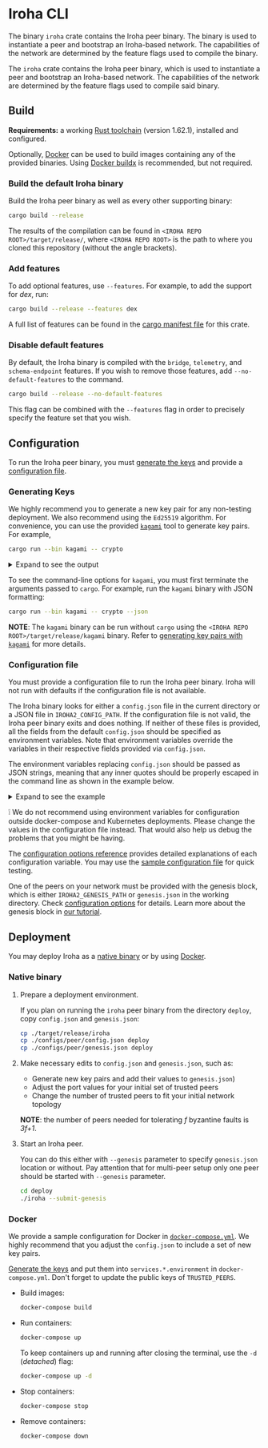 # Iroha CLI

The binary `iroha` crate contains the Iroha peer binary. The binary is used to instantiate a peer and bootstrap an Iroha-based network. The capabilities of the network are determined by the feature flags used to compile the binary.

The `iroha` crate contains the Iroha peer binary, which is used to instantiate a peer and bootstrap an Iroha-based network. The capabilities of the network are determined by the feature flags used to compile said binary.

## Build

**Requirements:** a working [Rust toolchain](https://www.rust-lang.org/learn/get-started) (version 1.62.1), installed and configured.

Optionally, [Docker](https://www.docker.com/) can be used to build images containing any of the provided binaries. Using [Docker buildx](https://docs.docker.com/buildx/working-with-buildx/) is recommended, but not required.

### Build the default Iroha binary

Build the Iroha peer binary as well as every other supporting binary:

```bash
cargo build --release
```

The results of the compilation can be found in `<IROHA REPO ROOT>/target/release/`, where `<IROHA REPO ROOT>` is the path to where you cloned this repository (without the angle brackets).

### Add features

To add optional features, use ``--features``. For example, to add the support for _dex_, run:

```bash
cargo build --release --features dex
```

A full list of features can be found in the [cargo manifest file](Cargo.toml) for this crate.

### Disable default features

By default, the Iroha binary is compiled with the `bridge`, `telemetry`, and `schema-endpoint` features. If you wish to remove those features, add `--no-default-features` to the command.

```bash
cargo build --release --no-default-features
```

This flag can be combined with the `--features` flag in order to precisely specify the feature set that you wish.

## Configuration

To run the Iroha peer binary, you must [generate the keys](#generating-keys) and provide a [configuration file](#configuration-file).

### Generating Keys

We highly recommend you to generate a new key pair for any non-testing deployment. We also recommend using the `Ed25519` algorithm. For convenience, you can use the provided [`kagami`](../tools/kagami/README.md) tool to generate key pairs. For example,

<!-- TODO, update the links for the release version.  -->

```bash
cargo run --bin kagami -- crypto
```

<details> <summary>Expand to see the output</summary>

```bash
Public key (multihash): ed0120bdf918243253b1e731fa096194c8928da37c4d3226f97eebd18cf5523d758d6c
Private key: 0311152fad9308482f51ca2832fdfab18e1c74f36c6adb198e3ef0213fe42fd8bdf918243253b1e731fa096194c8928da37c4d3226f97eebd18cf5523d758d6c
Digest function: ed25519
```

</details>

To see the command-line options for `kagami`, you must first terminate the arguments passed to `cargo`. For example, run the `kagami` binary with JSON formatting:

```bash
cargo run --bin kagami -- crypto --json
```

**NOTE**: The `kagami` binary can be run without `cargo` using the `<IROHA REPO ROOT>/target/release/kagami` binary.
Refer to [generating key pairs with `kagami`](../tools/kagami#crypto) for more details.

### Configuration file

You must provide a configuration file to run the Iroha peer binary. Iroha will not run with defaults if the configuration file is not available.

The Iroha binary looks for either a `config.json` file in the current directory or a JSON file in `IROHA2_CONFIG_PATH`. If the configuration file is not valid, the Iroha peer binary exits and does nothing. If neither of these files is provided, all the fields from the default `config.json` should be specified as environment variables. Note that environment variables override the variables in their respective fields provided via `config.json`.

The environment variables replacing `config.json` should be passed as JSON strings, meaning that any inner quotes should be properly escaped in the command line as shown in the example below.

<details> <summary>Expand to see the example</summary>

``` bash
IROHA_TORII="{\"P2P_ADDR\": \"127.0.0.1:1339\", \"API_URL\": \"127.0.0.1:8080\"}" IROHA_SUMERAGI="{\"TRUSTED_PEERS\": [{\"address\": \"127.0.0.1:1337\",\"public_key\": \"ed01201c61faf8fe94e253b93114240394f79a607b7fa55f9e5a41ebec74b88055768b\"},{\"address\": \"127.0.0.1:1338\",\"public_key\": \"ed0120cc25624d62896d3a0bfd8940f928dc2abf27cc57cefeb442aa96d9081aae58a1\"},{\"address\": \"127.0.0.1:1339\",\"public_key\": \"ed0120faca9e8aa83225cb4d16d67f27dd4f93fc30ffa11adc1f5c88fd5495ecc91020\"},{\"address\": \"127.0.0.1:1340\",\"public_key\": \"ed01208e351a70b6a603ed285d666b8d689b680865913ba03ce29fb7d13a166c4e7f1f\"}]}" IROHA_KURA="{\"INIT_MODE\": \"strict\",\"BLOCK_STORE_PATH\": \"./blocks\"}" IROHA_BLOCK_SYNC="{\"GOSSIP_PERIOD_MS\": 10000,\"BATCH_SIZE\": 2}" IROHA_PUBLIC_KEY="ed01201c61faf8fe94e253b93114240394f79a607b7fa55f9e5a41ebec74b88055768b" IROHA_PRIVATE_KEY="{\"digest_function\": \"ed25519\",\"payload\": \"282ed9f3cf92811c3818dbc4ae594ed59dc1a2f78e4241e31924e101d6b1fb831c61faf8fe94e253b93114240394f79a607b7fa55f9e5a41ebec74b88055768b\"}" IROHA_GENESIS="{\"ACCOUNT_PUBLIC_KEY\": \"ed01204cffd0ee429b1bdd36b3910ec570852b8bb63f18750341772fb46bc856c5caaf\",\"ACCOUNT_PRIVATE_KEY\": {\"digest_function\": \"ed25519\",\"payload\": \"d748e18ce60cb30dea3e73c9019b7af45a8d465e3d71bcc9a5ef99a008205e534cffd0ee429b1bdd36b3910ec570852b8bb63f18750341772fb46bc856c5caaf\"}}" ./iroha 
```

</details>

:grey_exclamation: We do not recommend using environment variables for configuration outside docker-compose and Kubernetes deployments. Please change the values in the configuration file instead. That would also help us debug the problems that you might be having.

The [configuration options reference](../docs/source/references/config.md) provides detailed explanations of each configuration variable. You may use the [sample configuration file](../configs/peer/config.json) for quick testing.

One of the peers on your network must be provided with the genesis block, which is either `IROHA2_GENESIS_PATH` or `genesis.json` in the working directory.
Check [configuration options](https://github.com/hyperledger/iroha/blob/iroha2-dev/docs/source/references/config.md#genesis) for details.
Learn more about the genesis block in [our tutorial](https://hyperledger.github.io/iroha-2-docs/guide/configure/genesis.html).

## Deployment

You may deploy Iroha as a [native binary](#native-binary) or by using [Docker](#docker).

### Native binary

1. Prepare a deployment environment.

    If you plan on running the `iroha` peer binary from the directory `deploy`, copy `config.json` and `genesis.json`:

    ```bash
    cp ./target/release/iroha
    cp ./configs/peer/config.json deploy
    cp ./configs/peer/genesis.json deploy
    ```

2. Make necessary edits to `config.json` and `genesis.json`, such as:

    - Generate new key pairs and add their values to `genesis.json`)
    - Adjust the port values for your initial set of trusted peers
    - Change the number of trusted peers to fit your initial network topology

    **NOTE**: the number of peers needed for tolerating _f_ byzantine faults is _3f+1_.

3. Start an Iroha peer.

    You can do this either with `--genesis` parameter to specify `genesis.json` location or without. Pay attention that for multi-peer setup only one peer should be started with `--genesis` parameter.

    ```bash
    cd deploy
    ./iroha --submit-genesis
    ```

### Docker

We provide a sample configuration for Docker in [`docker-compose.yml`](../docker-compose.yml). We highly recommend that you adjust the `config.json` to include a set of new key pairs.

[Generate the keys](#generating-keys) and put them into `services.*.environment` in `docker-compose.yml`. Don't forget to update the public keys of `TRUSTED_PEERS`.

- Build images:

    ```bash
    docker-compose build
    ```

- Run containers:

    ```bash
    docker-compose up
    ```

  To keep containers up and running after closing the terminal, use the `-d` (*detached*) flag:

    ```bash
    docker-compose up -d
    ```

- Stop containers:

    ```bash
    docker-compose stop
    ```

- Remove containers:

    ```bash
    docker-compose down
    ```

